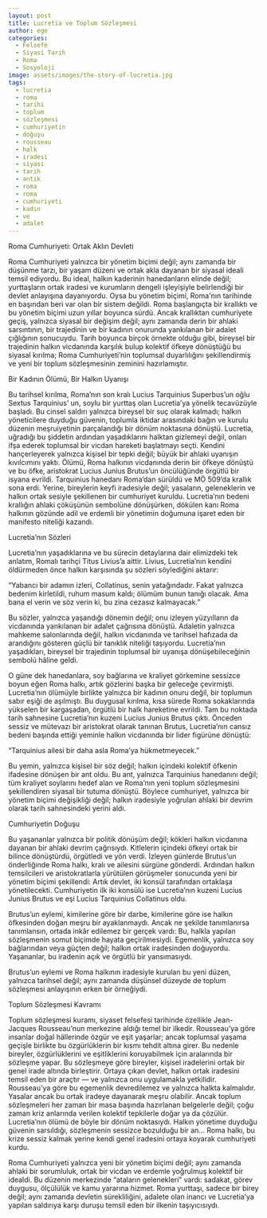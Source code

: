 ```yaml
---
layout: post
title: Lucretia ve Toplum Sözleşmesi
author: ege
categories:
  - Felsefe
  - Siyasi Tarih
  - Roma
  - Sosyoloji
image: assets/images/the-story-of-lucretia.jpg
tags:
  - lucretia
  - roma
  - tarihi
  - toplum
  - sözleşmesi
  - cumhuriyetin
  - doğuşu
  - rousseau
  - halk
  - iradesi
  - siyasi
  - tarih
  - antik
  - roma
  - roma
  - cumhuriyeti
  - kadın
  - ve
  - adalet
---
```


Roma Cumhuriyeti: Ortak Aklın Devleti

Roma Cumhuriyeti yalnızca bir yönetim biçimi değil; aynı zamanda bir düşünme tarzı, bir yaşam düzeni ve ortak akla dayanan bir siyasal ideali temsil ediyordu. Bu ideal, halkın kaderinin hanedanların elinde değil; yurttaşların ortak iradesi ve kurumların dengeli işleyişiyle belirlendiği bir devlet anlayışına dayanıyordu. Oysa bu yönetim biçimi, Roma'nın tarihinde en başından beri var olan bir sistem değildi. Roma başlangıçta bir krallıktı ve bu yönetim biçimi uzun yıllar boyunca sürdü. Ancak krallıktan cumhuriyete geçiş, yalnızca siyasal bir değişim değil; aynı zamanda derin bir ahlaki sarsıntının, bir trajedinin ve bir kadının onurunda yankılanan bir adalet çığlığının sonucuydu. Tarih boyunca birçok örnekte olduğu gibi, bireysel bir trajedinin halkın vicdanında karşılık bulup kolektif öfkeye dönüştüğü bu siyasal kırılma; Roma Cumhuriyeti’nin toplumsal duyarlılığını şekillendirmiş ve yeni bir toplum sözleşmesinin zeminini hazırlamıştır.

Bir Kadının Ölümü, Bir Halkın Uyanışı

Bu tarihsel kırılma, Roma’nın son kralı Lucius Tarquinius Superbus’un oğlu Sextus Tarquinius’ un, soylu bir yurttaş olan Lucretia’ya yönelik tecavüzüyle başladı. Bu cinsel saldırı yalnızca bireysel bir suç olarak kalmadı; halkın yöneticilere duyduğu güvenin, toplumla iktidar arasındaki bağın ve kurulu düzenin meşruiyetinin parçalandığı bir dönüm noktasına dönüştü. Lucretia, uğradığı bu şiddetin ardından yaşadıklarını halktan gizlemeyi değil, onları ifşa ederek toplumsal bir vicdan hareketi başlatmayı seçti. Kendini hançerleyerek yalnızca kişisel bir tepki değil; büyük bir ahlaki uyanışın kıvılcımını yaktı. Ölümü, Roma halkının vicdanında derin bir öfkeye dönüştü ve bu öfke, aristokrat Lucius Junius Brutus’un öncülüğünde örgütlü bir isyana evrildi. Tarquinius hanedanı Roma’dan sürüldü ve MÖ 509’da krallık sona erdi. Yerine, bireylerin keyfi iradesiyle değil; yasaların, geleneklerin ve halkın ortak sesiyle şekillenen bir cumhuriyet kuruldu. Lucretia’nın bedeni krallığın ahlaki çöküşünün sembolüne dönüşürken, dökülen kanı Roma halkının gözünde adil ve erdemli bir yönetimin doğumuna işaret eden bir manifesto niteliği kazandı.

Lucretia’nın Sözleri

Lucretia’nın yaşadıklarına ve bu sürecin detaylarına dair elimizdeki tek anlatım, Romalı tarihçi Titus Livius’a aittir. Livius, Lucretia’nın kendini öldürmeden önce halkın karşısında şu sözleri söylediğini aktarır:

“Yabancı bir adamın izleri, Collatinus, senin yatağındadır. Fakat yalnızca bedenim kirletildi, ruhum masum kaldı; ölümüm bunun tanığı olacak. Ama bana el verin ve söz verin ki, bu zina cezasız kalmayacak.”

Bu sözler, yalnızca yaşandığı dönemin değil; onu izleyen yüzyılların da vicdanında yankılanan bir adalet çağrısına dönüştü. Adaletin yalnızca mahkeme salonlarında değil, halkın vicdanında ve tarihsel hafızada da arandığını gösteren güçlü bir tanıklık niteliği taşıyordu. Lucretia’nın yaşadıkları, bireysel bir trajedinin toplumsal bir uyanışa dönüşebileceğinin sembolü hâline geldi.

O güne dek hanedanlara, soy bağlarına ve kraliyet görkemine sessizce boyun eğen Roma halkı, artık gözlerini başka bir geleceğe çevirmişti. Lucretia’nın ölümüyle birlikte yalnızca bir kadının onuru değil, bir toplumun sabır eşiği de aşılmıştı. Bu duygusal kırılma, kısa sürede Roma sokaklarında yükselen bir kargaşadan, örgütlü bir halk hareketine evrildi. Tam bu noktada tarih sahnesine Lucretia’nın kuzeni Lucius Junius Brutus çıktı. Önceden sessiz ve mütevazı bir aristokrat olarak tanınan Brutus, Lucretia’nın cansız bedeni başında ettiği yeminle halkın vicdanında bir lider figürüne dönüştü:

“Tarquinius ailesi bir daha asla Roma’ya hükmetmeyecek.”

Bu yemin, yalnızca kişisel bir söz değil; halkın içindeki kolektif öfkenin ifadesine dönüşen bir ant oldu. Bu ant, yalnızca Tarquinius hanedanını değil; tüm kraliyet soylarını hedef alan ve Roma’nın yeni toplum sözleşmesini şekillendiren siyasal bir tutuma dönüştü. Böylece cumhuriyet, yalnızca bir yönetim biçimi değişikliği değil; halkın iradesiyle yoğrulan ahlaki bir devrim olarak tarih sahnesindeki yerini aldı.

Cumhuriyetin Doğuşu

Bu yaşananlar yalnızca bir politik dönüşüm değil; kökleri halkın vicdanına dayanan bir ahlaki devrim çağrısıydı. Kitlelerin içindeki öfkeyi ortak bir bilince dönüştürdü, örgütledi ve yön verdi. İzleyen günlerde Brutus’un önderliğinde Roma halkı, kralı ve ailesini sürgüne gönderdi. Ardından halkın temsilcileri ve aristokratlarla yürütülen görüşmeler sonucunda yeni bir yönetim biçimi şekillendi: Artık devlet, iki konsül tarafından ortaklaşa yönetilecekti. Cumhuriyetin ilk iki konsülü ise Lucretia’nın kuzeni Lucius Junius Brutus ve eşi Lucius Tarquinius Collatinus oldu.

Brutus’un eylemi, kimilerine göre bir darbe, kimilerine göre ise halkın öfkesinden doğan meşru bir ayaklanmaydı. Ancak ne şekilde tanımlanırsa tanımlansın, ortada inkâr edilemez bir gerçek vardı: Bu, halkla yapılan sözleşmenin somut biçimde hayata geçirilmesiydi. Egemenlik, yalnızca soy bağlarından veya güçten değil; halkın ortak iradesinden doğuyordu. Yaşananlar, bu iradenin açık ve örgütlü bir yansımasıydı.

Brutus’un eylemi ve Roma halkının iradesiyle kurulan bu yeni düzen, yalnızca tarihsel değil; aynı zamanda düşünsel düzeyde de toplum sözleşmesi anlayışının erken bir örneğiydi.

Toplum Sözleşmesi Kavramı

Toplum sözleşmesi kuramı, siyaset felsefesi tarihinde özellikle Jean-Jacques Rousseau’nun merkezine aldığı temel bir ilkedir. Rousseau’ya göre insanlar doğal hâllerinde özgür ve eşit yaşarlar; ancak toplumsal yaşama geçişle birlikte bu özgürlüklerin bir kısmı tehdit altına girer. Bu nedenle bireyler, özgürlüklerini ve eşitliklerini koruyabilmek için aralarında bir sözleşme yapar. Bu sözleşmeye göre bireyler, kişisel iradelerini ortak bir genel irade altında birleştirir. Ortaya çıkan devlet, halkın ortak iradesini temsil eden bir araçtır — ve yalnızca onu uygulamakla yetkilidir. Rousseau’ya göre bu egemenlik devredilemez ve yalnızca halkta kalmalıdır. Yasalar ancak bu ortak iradeye dayanarak meşru olabilir. Ancak toplum sözleşmeleri her zaman bir masa başında hazırlanan belgelerle değil; çoğu zaman kriz anlarında verilen kolektif tepkilerle doğar ya da çözülür. Lucretia’nın ölümü de böyle bir dönüm noktasıydı. Halkın yönetime duyduğu güvenin sarsıldığı, sözleşmenin sessizce bozulduğu bir an... Roma halkı, bu krize sessiz kalmak yerine kendi genel iradesini ortaya koyarak cumhuriyeti kurdu.

Roma Cumhuriyeti yalnızca yeni bir yönetim biçimi değil; aynı zamanda ahlaki bir sorumluluk, ortak bir vicdan ve erdemle yoğrulmuş kolektif bir idealdi. Bu düzenin merkezinde “ataların gelenekleri” vardı: sadakat, görev duygusu, ölçülülük ve kamu yararına hizmet. Roma yurttaşı, sadece bir birey değil; aynı zamanda devletin sürekliliğini, adalete olan inancı ve Lucretia’ya yapılan saldırıya karşı duruşu temsil eden bir ilkenin taşıyıcısıydı.
